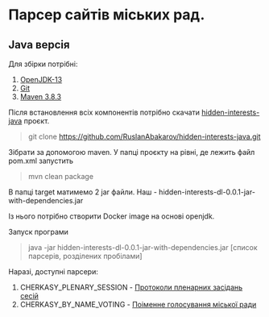 # Парсер сайтів міських рад. 
## Java версія

Для збірки потрібні:
1. [OpenJDK-13](https://www.debugpoint.com/2020/04/install-latest-java-14-in-ubuntu-18-04-20-04-linux-mint/)
2. [Git](https://linuxhint.com/install-git-linux-mint/)
3. [Maven 3.8.3](https://idroot.us/install-apache-maven-linux-mint-20/)

Після встановлення всіх компонентів потрібно скачати [hidden-interests-java](https://github.com/RuslanAbakarov/hidden-interests-java) проєкт.

> git clone https://github.com/RuslanAbakarov/hidden-interests-java.git

Зібрати за допомогою maven. У папці проєкту на рівні, де лежить файл pom.xml запустить

> mvn clean package

В папці target матимемо 2 jar файли. Наш - hidden-interests-dl-0.0.1-jar-with-dependencies.jar

Із нього потрібно створити Docker image на основі openjdk.

Запуск програми

> java -jar hidden-interests-dl-0.0.1-jar-with-dependencies.jar [список парсерів, розділених пробілами]

Наразі, доступні парсери:

1. CHERKASY_PLENARY_SESSION - [Протоколи пленарних засідань сесій](http://chmr.gov.ua/ua/files.php?s=2&s1=168&s2=391)
2. CHERKASY_BY_NAME_VOTING - [Поіменне голосування міської ради](http://chmr.gov.ua/ua/files.php?s=2&s1=168&s2=391)


